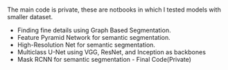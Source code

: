 # 
The main code is private, these are notbooks in which I tested models with smaller dataset.

-  Finding fine details using Graph Based Segmentation.
-  Feature Pyramid Network for semantic segmentation.
-  High-Resolution Net for semantic segmentation.
-  Multiclass U-Net using VGG, ResNet, and Inception as backbones
-  Mask RCNN for semantic segmentation - Final Code(Private)
